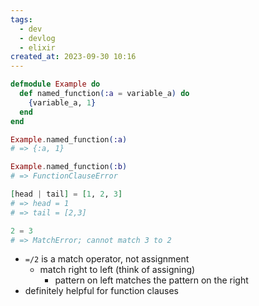 ```yaml
---
tags:
  - dev
  - devlog
  - elixir
created_at: 2023-09-30 10:16
---
```

```elixir
defmodule Example do
  def named_function(:a = variable_a) do
    {variable_a, 1}
  end
end

Example.named_function(:a)
# => {:a, 1}

Example.named_function(:b)
# => FunctionClauseError

[head | tail] = [1, 2, 3]
# => head = 1
# => tail = [2,3]

2 = 3
# => MatchError; cannot match 3 to 2
```

- `=/2` is a match operator, not assignment
  - match right to left (think of assigning)
	- pattern on left matches the pattern on the right
- definitely helpful for function clauses
